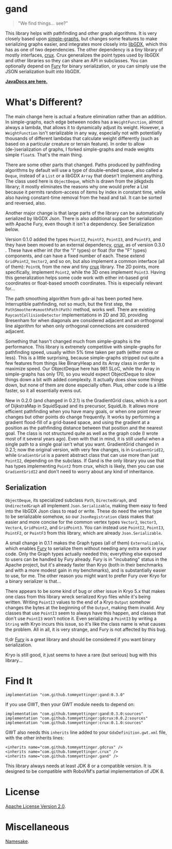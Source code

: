 # gand

> "We find things... see?"

This library helps with pathfinding and other graph algorithms.
It is very closely based upon [simple-graphs](https://github.com/earlygrey/simple-graphs), but
changes some features to make serializing graphs easier, and integrates more closely into
[libGDX](https://github.com/libgdx/libgdx), which this has as one of two dependencies. The
other dependency is a tiny library of mostly interfaces, [crux](https://github.com/tommyettinger/crux).
Crux generalizes the point types used by libGDX and other libraries so they can share an API in subclasses.
You can optionally depend on [Fury](https://fury.apache.org) for binary serialization, or you can
simply use the JSON serialization built into libGDX.

**[JavaDocs are here.](https://tommyettinger.github.io/gand/apidocs/)**

# What's Different?

The main change here is actual a feature elimination rather than an addition. In simple-graphs, each edge between
nodes has a `WeightFunction`, almost always a lambda, that allows it to dynamically adjust its weight. However, a
`WeightFunction` isn't serializable in any way, especially not with potentially thousands of different lambdas that
calculate weight differently (such as based on a particular creature or terrain feature). In order to allow
(de-)serialization of graphs, I forked simple-graphs and made weights simple `float`s. That's the main thing.

There are some other parts that changed. Paths produced by pathfinding algorithms by default will use a type of
double-ended queue, also called a `Deque`, instead of a `List` or a libGDX `Array` that doesn't implement anything.
The class used here is `ObjectDeque`, which is drawn from the jdkgdxds library; it mostly eliminates the reasons why
one would prefer a List because it permits random-access of items by index in constant time, while also having
constant-time removal from the head and tail. It can be sorted and reversed, also.

Another major change is that large parts of the library can be automatically serialized by libGDX Json. There is also
additional support for serialization with Apache Fury, even though it isn't a dependency. See
Serialization below.

Version 0.1.0 added the types `PointI2`, `PointF2`, `PointI3`, and `PointF3`, and they have been moved to an external
dependency, [crux](https://github.com/tommyettinger/gdcrux), as of version 0.3.0 . These have either int (for the "I"
types) or float (for the "F" types) components, and can have a fixed number of each. These extend `GridPoint2`,
`Vector2`, and so on, but also implement a common interface (all of them): `PointN`, from the new and tiny
[crux](https://github.com/tommyettinger/crux) library. The 2D points, more specifically, implement `Point2`, while
the 3D ones implement `Point3`. Having this generalization helps some code work with either int-based grid
coordinates or float-based smooth coordinates. This is especially relevant for...

The path smoothing algorithm from gdx-ai has been ported here. Interruptible pathfinding, not so much, but the
first step, the `PathSmoother#smoothPath(Path)` method, works well. There are existing `RaycastCollisionDetector`
implementations in 2D and 3D, providing Bresenham for when diagonals are considered adjacent and an orthogonal
line algorithm for when only orthogonal connections are considered adjacent.

Something that hasn't changed much from simple-graphs is the performance. This library is extremely competitive
with simple-graphs for pathfinding speed, usually within 5% time taken per path (either more or less). This is
a little surprising, because simple-graphs stripped out quite a few features from things like BinaryHeap and its
Array class in order to maximize speed. Our ObjectDeque here has 981 SLoC, while the Array in simple-graphs has
only 170, so you would expect ObjectDeque to slow things down a bit with added complexity. It actually does slow
some things down, but none of them are done especially often. Plus, other code is a little faster, so it all
essentially evens out.

New in 0.2.0 (and changed in 0.2.1) is the GradientGrid class, which is a port of DijkstraMap in SquidSquad and its
precursor, SquidLib. It allows more efficient pathfinding when you have many goals, or when one point never changes but
other points do change frequently. It works by performing a gradient flood-fill of a grid-based space, and using the
gradient at a position as the pathfinding distance between that position and the nearest goal. The class is not
structured quite as well as the graph code (I wrote most of it several years ago). Even with that in mind, it is still
useful when a single path to a single goal isn't what you want. GradientGrid changed in 0.2.1; now the original version,
with very few changes, is in `GradientGridI2`, while `GradientGrid` is a parent abstract class that can use more than
just `PointI2`, depending on the subclass. If Gand is the only library you use that has types implementing `Point2` from
crux, which is likely, then you can use `GradientGridI2` and don't need to worry about any kind of inheritance.

## Serialization

`ObjectDeque`, its specialized subclass `Path`, `DirectedGraph`, and `UndirectedGraph`
all implement `Json.Serializable`, making them easy to feed into the libGDX Json class to read or write. These do
need the vertex type to be serializable somehow, so our `JsonRegistration` class makes that easier and more concise
for the common vertex types `Vector2`, `Vector3`, `Vector4`, `GridPoint2`, and `GridPoint3`. You can instead use
`PointI2`, `PointI3`, `PointF2`, or `PointF3` from this library, which are already `Json.Serializable`.

A small change in 0.1.1 makes the Graph types (all of them) `Externalizable`, which enables
[Fury](https://fury.apache.org) to serialize them without needing any extra work in your code. Only the Graph
types actually needed this; everything else exposed to users can be handled by Fury already. Fury is in
"incubating" status in the Apache project, but it's already faster than Kryo (both in their benchmarks and with
a more modest gain in my benchmarks), and is substantially easier to use, for me. The other reason you might want
to prefer Fury over Kryo for a binary serializer is that...

There appears to be some kind of bug or other issue in Kryo 5.x that makes one class from this library wreck
serialized Kryo files while it's being written. Writing `PointI3` values to the end of a Kryo `Output` somehow
changes the bytes at the beginning of the `Output`, making them invalid. Any classes that use `PointI3` seem to
always have this happen, and classes that don't use `PointI3` won't notice it. Even serializing a `PointI3` by
writing a `String` with Kryo incurs this issue, so it's like the class name is what causes the problem. All in
all, it is very strange, and Fury is not affected by this bug.

tl;dr [Fury](https://fury.apache.org) is a great library and should be considered if you want binary serialization.

Kryo is still good, it just seems to have a rare (but serious) bug with this library...

# Find It

`implementation "com.github.tommyettinger:gand:0.3.0"`

If you use GWT, then your GWT module needs to depend on:

```
implementation "com.github.tommyettinger:gand:0.3.0:sources"
implementation "com.github.tommyettinger:gdcrux:0.0.2:sources"
implementation "com.github.tommyettinger:crux:0.1.0:sources"
```

GWT also needs this `inherits` line added to your `GdxDefinition.gwt.xml` file, with the other inherits lines:

```
<inherits name="com.github.tommyettinger.gdcrux" />
<inherits name="com.github.tommyettinger.crux" />
<inherits name="com.github.tommyettinger.gand" />
```

This library always needs at least JDK 8 or a compatible version. It is designed to be compatible with RoboVM's
partial implementation of JDK 8.


# License

[Apache License Version 2.0](LICENSE).

# Miscellaneous

[Namesake](https://starwars.fandom.com/wiki/Gand).